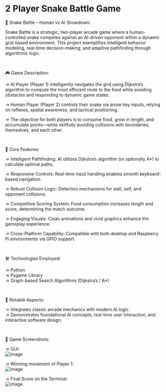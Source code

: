 # 2 Player Snake Battle Game

🐍 Snake Battle – Human vs AI Showdown:

Snake Battle is a strategic, two-player arcade game where a human-controlled snake competes against an AI-driven opponent within a dynamic grid-based environment. This project exemplifies intelligent behavior modeling, real-time decision-making, and adaptive pathfinding through algorithmic logic.

<br>

🎮 Game Description:

-> AI Player (Player 1) intelligently navigates the grid using Dijkstra’s algorithm to compute the most efficient route to the food while avoiding obstacles and responding to dynamic game states.

-> Human Player (Player 2) controls their snake via arrow key inputs, relying on reflexes, spatial awareness, and tactical positioning.

-> The objective for both players is to consume food, grow in length, and accumulate points—while skillfully avoiding collisions with boundaries, themselves, and each other.

<br>

🧠 Core Features:

-> Intelligent Pathfinding: AI utilizes Dijkstra’s algorithm (or optionally A*) to calculate optimal paths.

-> Responsive Controls: Real-time input handling enables smooth keyboard-based navigation.

-> Robust Collision Logic: Detection mechanisms for wall, self, and opponent collisions.

-> Competitive Scoring System: Food consumption increases length and score, determining the match outcome.

-> Engaging Visuals: Clean animations and vivid graphics enhance the gameplay experience.

-> Cross-Platform Capability: Compatible with both desktop and Raspberry Pi environments via GPIO support.

<br>

🛠️ Technologies Employed:

-> Python  
-> Pygame Library  
-> Graph-based Search Algorithms (Dijkstra’s / A*)

<br>

📌 Notable Aspects:

-> Integrates classic arcade mechanics with modern AI logic.  
-> Demonstrates foundational AI concepts, real-time user interaction, and interactive software design.

<br>

📸 Game Screenshots:

-> GUI:  
![image](https://github.com/user-attachments/assets/20efa800-a70f-43cc-b76b-b2bf7f6df947)


-> Winning movement of Player 1:  
![image](https://github.com/user-attachments/assets/ff367e81-6d91-4c81-8244-74189d813bcf)


-> Final Score on the Terminal:  
![image](https://github.com/user-attachments/assets/d1d2c6d9-b6e6-4b84-98b8-b7cb60036794)
